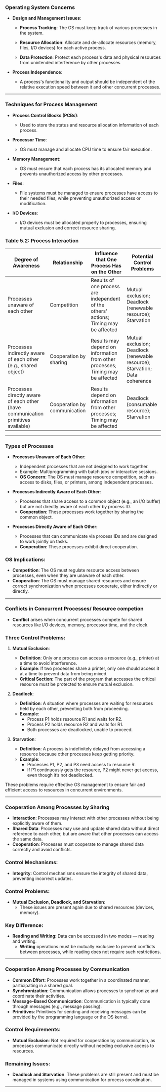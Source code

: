 ### Operating System Concerns

- **Design and Management Issues**:
  - **Process Tracking**: The OS must keep track of various processes in the system.
    
  - **Resource Allocation**: Allocate and de-allocate resources (memory, files, I/O devices) for each active process.
    
  - **Data Protection**: Protect each process's data and physical resources from unintended interference by other processes.

- **Process Independence**:
  - A process's functionality and output should be independent of the relative execution speed between it and other concurrent processes.

---
### Techniques for Process Management
- **Process Control Blocks (PCBs)**: 
  - Used to store the status and resource allocation information of each process.
  
- **Processor Time**: 
  - OS must manage and allocate CPU time to ensure fair execution.

- **Memory Management**: 
  - OS must ensure that each process has its allocated memory and prevents unauthorized access by other processes.

- **Files**: 
  - File systems must be managed to ensure processes have access to their needed files, while preventing unauthorized access or modification.

- **I/O Devices**: 
  - I/O devices must be allocated properly to processes, ensuring mutual exclusion and correct resource sharing.

### Table 5.2: Process Interaction

| **Degree of Awareness**                                                          | **Relationship**             | **Influence that One Process Has on the Other**                                       | **Potential Control Problems**                                              |
| -------------------------------------------------------------------------------- | ---------------------------- | ------------------------------------------------------------------------------------- | --------------------------------------------------------------------------- |
| Processes unaware of each other                                                  | Competition                  | Results of one process are independent of the others' actions; Timing may be affected | Mutual exclusion; Deadlock (renewable resource); Starvation                 |
| Processes indirectly aware of each other (e.g., shared object)                   | Cooperation by sharing       | Results may depend on information from other processes; Timing may be affected        | Mutual exclusion; Deadlock (renewable resource); Starvation; Data coherence |
| Processes directly aware of each other (have communication primitives available) | Cooperation by communication | Results depend on information from other processes; Timing may be affected            | Deadlock (consumable resource); Starvation                                  |

---
### Types of Processes

- **Processes Unaware of Each Other**:
  - Independent processes that are not designed to work together.
  - Example: Multiprogramming with batch jobs or interactive sessions.
  - **OS Concern**: The OS must manage resource competition, such as access to disks, files, or printers, among independent processes.

- **Processes Indirectly Aware of Each Other**:
  - Processes that share access to a common object (e.g., an I/O buffer) but are not directly aware of each other by process ID.
  - **Cooperation**: These processes work together by sharing the common object.

- **Processes Directly Aware of Each Other**:
  - Processes that can communicate via process IDs and are designed to work jointly on tasks.
  - **Cooperation**: These processes exhibit direct cooperation.

### OS Implications:
- **Competition**: The OS must regulate resource access between processes, even when they are unaware of each other.
- **Cooperation**: The OS must manage shared resources and ensure correct synchronization when processes cooperate, either indirectly or directly.

---
### Conflicts in Concurrent Processes/ Resource competion
- **Conflict** arises when concurrent processes compete for shared resources like I/O devices, memory, processor time, and the clock.

### Three Control Problems:
1. **Mutual Exclusion**:
   - **Definition**: Only one process can access a resource (e.g., printer) at a time to avoid interference.
   - **Example**: If two processes share a printer, only one should access it at a time to prevent data from being mixed.
   - **Critical Section**: The part of the program that accesses the critical resource must be protected to ensure mutual exclusion.

2. **Deadlock**:
   - **Definition**: A situation where processes are waiting for resources held by each other, preventing both from proceeding.
   - **Example**: 
     - Process P1 holds resource R1 and waits for R2.
     - Process P2 holds resource R2 and waits for R1.
     - Both processes are deadlocked, unable to proceed.
  
3. **Starvation**:
   - **Definition**: A process is indefinitely delayed from accessing a resource because other processes keep getting priority.
   - **Example**: 
     - Processes P1, P2, and P3 need access to resource R.
     - If P1 continuously gets the resource, P2 might never get access, even though it’s not deadlocked.

These problems require effective OS management to ensure fair and efficient access to resources in concurrent environments.

---
### Cooperation Among Processes by Sharing
- **Interaction**: Processes may interact with other processes without being explicitly aware of them.
- **Shared Data**: Processes may use and update shared data without direct reference to each other, but are aware that other processes can access the same data.
- **Cooperation**: Processes must cooperate to manage shared data correctly and avoid conflicts.
  
### Control Mechanisms:
- **Integrity**: Control mechanisms ensure the integrity of shared data, preventing incorrect updates.
  
### Control Problems:
- **Mutual Exclusion, Deadlock, and Starvation**:
  - These issues are present again due to shared resources (devices, memory).
  
### Key Difference:
- **Reading and Writing**: Data can be accessed in two modes — reading and writing.
  - **Writing** operations must be mutually exclusive to prevent conflicts between processes, while reading does not require such restrictions.

---
### Cooperation Among Processes by Communication
- **Common Effort**: Processes work together in a coordinated manner, participating in a shared goal.
- **Synchronization**: Communication allows processes to synchronize and coordinate their activities.
- **Message-Based Communication**: Communication is typically done through messages (e.g., message passing).
- **Primitives**: Primitives for sending and receiving messages can be provided by the programming language or the OS kernel.
  
### Control Requirements:
- **Mutual Exclusion**: Not required for cooperation by communication, as processes communicate directly without needing exclusive access to resources.
  
### Remaining Issues:
- **Deadlock and Starvation**: These problems are still present and must be managed in systems using communication for process coordination.

---
